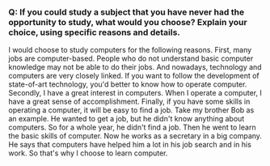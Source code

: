 ### Q: If you could study a subject that you have never had the opportunity to study, what would you choose? Explain your choice, using specific reasons and details.

I would choose to study computers for the following reasons. First, many jobs are computer-based. People who do not understand basic computer knowledge may not be able to do their jobs. And nowadays, technology and computers are very closely linked. If you want to follow the development of state-of-art technology, you'd better to know how to operate computer. Secondly, I have a great interest in computers. When I operate a computer, I have a great sense of accomplishment. Finally, if you have some skills in operating a computer, it will be easy to find a job. Take my brother Bob as an example. He wanted to get a job, but he didn't know anything about computers. So for a whole year, he didn't find a job. Then he went to learn the basic skills of computer. Now he works as a secretary in a big company. He says that computers have helped him a lot in his job search and in his work. So that's why I choose to learn computer.

